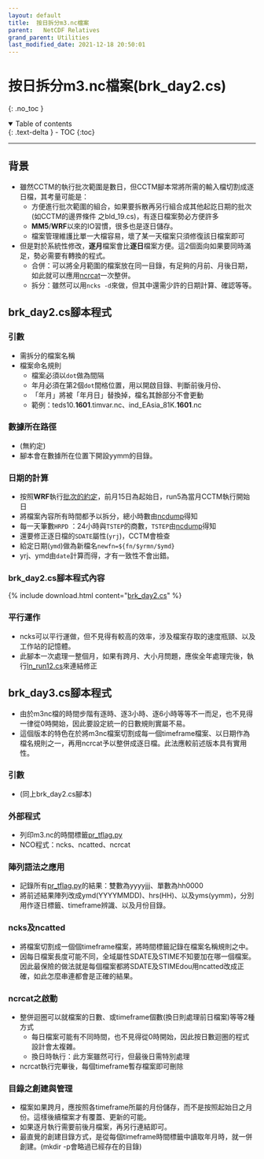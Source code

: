 ```yaml
---
layout: default
title:  按日拆分m3.nc檔案
parent:   NetCDF Relatives
grand_parent: Utilities
last_modified_date: 2021-12-18 20:50:01
---
```

# 按日拆分m3.nc檔案(brk_day2.cs)
{: .no_toc }

<details open markdown="block">
  <summary>
    Table of contents
  </summary>
  {: .text-delta }
- TOC
{:toc}
</details>

---

## 背景

- 雖然CCTM的執行批次範圍是數日，但CCTM腳本常將所需的輸入檔切割成逐日檔，其考量可能是：
  - 方便進行批次範圍的組合，如果要拆散再另行組合成其他起訖日期的批次(如CCTM的邊界條件 之bld_19.cs)，有逐日檔案勢必方便許多
  - **MM5**/**WRF**以來的IO習慣，很多也是逐日儲存。
  - 檔案管理維護比單一大檔容易，壞了某一天檔案只須修復該日檔案即可
- 但是對於系統性修改，**逐月**檔案會比**逐日**檔案方便。這2個面向如果要同時滿足，勢必需要有轉換的程式。
  - 合併：可以將全月範圍的檔案放在同一目錄，有足夠的月前、月後日期，如此就可以應用[ncrcat]()一次整併。
  - 拆分：雖然可以用`ncks -d`來做，但其中還需少許的日期計算、確認等等。

## brk_day2.cs腳本程式

### 引數

- 需拆分的檔案名稱
- 檔案命名規則
  - 檔案必須以`dot`做為間隔
  - 年月必須在第2個`dot`間格位置，用以開啟目錄、判斷前後月份、
  - 「年月」將被「年月日」替換掉，檔名其餘部分不會更動
  - 範例：teds10.**1601**.timvar.nc、ind_EAsia_81K.**1601**.nc

### 數據所在路徑

- (無約定)
- 腳本會在數據所在位置下開設yymm的目錄。

### 日期的計算

- 按照**WRF**執行[批次的約定](https://sinotec2.github.io/Focus-on-Air-Quality/wind_models/OBSGRID/obsYYMM_run.sh/#%E6%89%B9%E6%AC%A1%E7%9A%84%E5%AE%9A%E7%BE%A9)，前月15日為起始日，run5為當月CCTM執行開始日
- 將檔案內容所有時間都予以拆分，總小時數由[ncdump](https://sinotec2.github.io/Focus-on-Air-Quality/utilities/netCDF/ncdump)得知
- 每一天筆數`HRPD` ：24小時與`TSTEP`的商數，`TSTEP`由[ncdump](https://sinotec2.github.io/Focus-on-Air-Quality/utilities/netCDF/ncdump)得知
- 還要修正逐日檔的`SDATE`屬性(`yrj`)，CCTM會檢查
- 給定日期(`ymd`)做為新檔名```newfn=${fn/$yrmn/$ymd} ```
- yrj、ymd由`date`計算而得，才有一致性不會出錯。 

### brk_day2.cs腳本程式內容

{% include download.html content="[brk_day2.cs](https://github.com/sinotec2/cmaq_relatives/blob/master/bcon/grb2bc.py)" %}


### 平行運作

- ncks可以平行運做，但不見得有較高的效率，涉及檔案存取的速度瓶頸、以及工作站的記憶體。
- 此腳本一次處理一整個月，如果有跨月、大小月問題，應俟全年處理完後，執行[ln_run12.cs][ln_run12cs]來連結修正

## brk_day3.cs腳本程式

- 由於m3nc檔的時間步階有逐時、逐3小時、逐6小時等等不一而足，也不見得一律從0時開始，因此要設定統一的日數規則實屬不易。
- 這個版本的特色在於將m3nc檔案切割成每一個timeframe檔案、以日期作為檔名規則之一，再用ncrcat予以整併成逐日檔。此法應較前述版本具有實用性。

### 引數

- (同上brk_day2.cs腳本)

### 外部程式

- 列印m3.nc的時間標籤[pr_tflag.py][pr_tflag]
- NCO程式：ncks、ncatted、ncrcat

### 陣列語法之應用

- 記錄所有[pr_tflag.py][pr_tflag]的結果：雙數為yyyyjjj、單數為hh0000
- 將前述結果陣列改成ymd(YYYYMMDD)、hrs(HH)、以及yms(yymm)，分別用作逐日標籤、timeframe辨識、以及月份目錄。

### ncks及ncatted

- 將檔案切割成一個個timeframe檔案，將時間標籤記錄在檔案名稱規則之中。
- 因每日檔案長度可能不同，全域屬性SDATE及STIME不知要加在哪一個檔案。因此最保險的做法就是每個檔案都將SDATE及STIMEdou用ncatted改成正確，如此怎麼串連都會是正確的結果。

### ncrcat之啟動

- 整併迴圈可以就檔案的日數、或timeframe個數(換日則處理前日檔案)等等2種方式
  - 每日檔案可能有不同時間，也不見得從0時開始，因此按日數迴圈的程式設計會太複雜。
  - 換日時執行：此方案雖然可行，但最後日需特別處理
- ncrcat執行完畢後，每個timeframe暫存檔案即可刪除

### 目錄之創建與管理

- 檔案如果跨月，應按照各timeframe所屬的月份儲存，而不是按照起始日之月份。這樣後續檔案才有覆蓋、更新的可能。
- 如果逐月執行需要前後月檔案，再另行連結即可。
- 最直覺的創建目錄方式，是從每個timeframe時間標籤中讀取年月時，就一併創建。(mkdir -p會略過已經存在的目錄)


[pr_tflag]: <https://sinotec2.github.io/Focus-on-Air-Quality/utilities/netCDF/pr_tflag/> "列印m3.nc的時間標籤"
[ln_run12cs]: <https://sinotec2.github.io/Focus-on-Air-Quality/GridModels/PTSE/3.pt_timvarWork/#ln_run12cs> "ln_run12.cs"